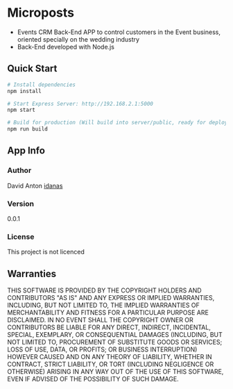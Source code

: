 # Microposts

- Events CRM Back-End APP to control customers in the Event business, oriented specially on the wedding industry
- Back-End developed with Node.js

## Quick Start

```bash
# Install dependencies
npm install

# Start Express Server: http://192.168.2.1:5000
npm start

# Build for production (Will build into server/public, ready for deployment)
npm run build
```

## App Info

### Author
David Anton
[idanas](https://www.idanas.de)

### Version

0.0.1

### License

This project is not licenced

## Warranties
THIS SOFTWARE IS PROVIDED BY THE COPYRIGHT HOLDERS AND CONTRIBUTORS "AS IS" AND
ANY EXPRESS OR IMPLIED WARRANTIES, INCLUDING, BUT NOT LIMITED TO, THE IMPLIED
WARRANTIES OF MERCHANTABILITY AND FITNESS FOR A PARTICULAR PURPOSE ARE
DISCLAIMED. IN NO EVENT SHALL THE COPYRIGHT OWNER OR CONTRIBUTORS BE LIABLE FOR ANY
DIRECT, INDIRECT, INCIDENTAL, SPECIAL, EXEMPLARY, OR CONSEQUENTIAL DAMAGES
(INCLUDING, BUT NOT LIMITED TO, PROCUREMENT OF SUBSTITUTE GOODS OR SERVICES;
LOSS OF USE, DATA, OR PROFITS; OR BUSINESS INTERRUPTION) HOWEVER CAUSED AND
ON ANY THEORY OF LIABILITY, WHETHER IN CONTRACT, STRICT LIABILITY, OR TORT
(INCLUDING NEGLIGENCE OR OTHERWISE) ARISING IN ANY WAY OUT OF THE USE OF THIS
SOFTWARE, EVEN IF ADVISED OF THE POSSIBILITY OF SUCH DAMAGE.